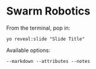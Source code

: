 
# Swarm Robotics

From the terminal, pop in:

  ```yo reveal:slide "Slide Title"```

Available options:

 ```--markdown --attributes --notes```
